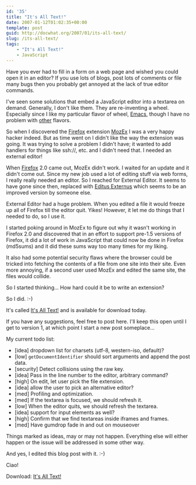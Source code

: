 ```yaml
---
id: '35'
title: "It's All Text!"
date: 2007-01-12T01:02:35+00:00
template: post
guid: http://docwhat.org/2007/01/its-all-text/
slug: /its-all-text/
tags:
    - "It's All Text!"
    - JavaScript
---
```


Have you ever had to fill in a form on a web page and wished you could open it
in an editor? If you use lots of blogs, post lots of comments or file many
bugs then you probably get annoyed at the lack of true editor commands.

I've seen some solutions that embed a JavaScript editor into a textarea on
demand. Generally, I don't like them. They are re-inventing a wheel.
Especially since I like my particular flavor of wheel,
[Emacs](http://emacswiki.org/), though I have no problem with
[other](https://www.vim.org/) flavors.

So when I discovered the [Firefox](http://mozilla.com/) extension
[MozEx](http://mozex.mozdev.org/) I was a very happy hacker indeed. But as
time went on I didn't like the way the extension was going. It was trying to
solve a problem I didn't have; it wanted to add handlers for things like
ssh://, etc. and I didn't need that. I needed an external editor!

When [Firefox](http://mozilla.com/) 2.0 came out, MozEx didn't work. I waited
for an update and it didn't come out. Since my new job used a lot of editing
stuff via web forms, I really really needed an editor. So I reached for
External Editor. It seems to have gone since then, replaced with
[Editus Externus](http://addons.mozilla.org/firefox/1195/) which seems to be
an improved version by someone else.

External Editor had a huge problem. When you edited a file it would freeze up
all of Firefox till the editor quit. Yikes! However, it let me do things that
I needed to do, so I use it.

I started poking around in MozEx to figure out why it wasn't working in
Firefox 2.0 and discovered that in an effort to support pre-1.5 versions of
Firefox, it did a lot of work in JavaScript that could now be done in Firefox
(md5sums) and it did these sums way too many times for my liking.

It also had some potential security flaws where the browser could be tricked
into fetching the contents of a file from one site into their site. Even more
annoying, if a second user used MozEx and edited the same site, the files
would collide.

So I started thinking... How hard could it be to write an extension?

So I did. :-)

It's called [It's All Text!](http://addons.mozilla.org/firefox/4125) and is
available for download today.

If you have any suggestions, feel free to post here. I'll keep this open until
I get to version 1, at which point I start a new post someplace...

My current todo list:

-   [idea] dropdown list for charsets (utf-8, western-iso, default)?
-   [low] `getDocumentIdentifier` should sort arguments and append the post
    data.
-   [security] Detect collisions using the raw key.
-   [idea] Pass in the line number to the editor, arbitrary command?
-   [high] On edit, let user pick the file extension.
-   [idea] allow the user to pick an alternative editor?
-   [med] Profiling and optimization.
-   [med] If the textarea is focused, we should refresh it.
-   [low] When the editor quits, we should refresh the textarea.
-   [idea] support for input elements as well?
-   [high] Confirm that we find textareas inside iframes and frames.
-   [med] Have gumdrop fade in and out on mouseover

Things marked as ideas, may or may not happen. Everything else will either
happen or the issue will be addressed in some other way.

And yes, I edited this blog post with it. :-)

Ciao!

Download: [It's All Text!](http://addons.mozilla.org/firefox/4125)
